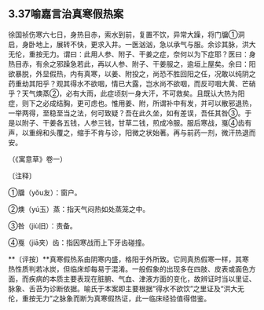 ## 3.37喻嘉言治真寒假热案

徐国祯伤寒六七日，身热目赤，索水到前，复置不饮，异常大躁，将门牖①洞启，身卧地上，展转不快，更求入井。一医汹汹，急以承气与服。余诊其脉，洪大无伦，重按无力。谓曰：此用人参、附子、干姜之症，奈何以为下症耶？医曰：身热目赤，有余之邪躁急若此，再以人参、附子、干姜服之，逾垣上屋矣。余曰：阳欲暴脱，外显假热，内有真寒，以姜、附投之，尚恐不胜回阳之任，况敢以纯阴之药重劫其阳乎？观其得水不欲咽，情已大露，岂水尚不欲咽，而反可咽大黄、芒硝乎？天气燠蒸②，必有大雨，此症顷刻一身大汗，不可救矣。且既认大热为阳症，则下之必成结胸，更可虑也。惟用姜、附，所谓补中有发，并可以散邪退热，一举两得，至稳至当之法，何可致疑？吾在此久坐，如有差误，吾任其咎③。于是以附子、干姜各五钱，人参三钱，甘草二钱，煎成冷服。服后寒战，戛④齿有声，以重绵和头覆之，缩手不肯与诊，阳微之状始著。再与前药一剂，微汗热退而安。

（《寓意草》卷一）

〔注释〕

①牖（yǒu友）：窗户。

②燠（yú玉）蒸：指天气闷热如处蒸笼之中。

③咎（jiù旧）：责备。

④戛（jiā夹）齿：指因寒战而上下牙齿碰撞。

**〔评按〕**真寒假热系由阴寒内盛，格阳于外所致。它同真热假寒一样，其寒热性质判若冰炭，但临床却每易于混淆。一般假象的出现多在四肢、皮表或面色方面，而疾病的本质主要表现在脏腑、气血、津液方面的变化，故辨证时当以里证、脉象、舌苔为诊断依据。喻氏于本案即主要根据“得水不欲饮”之里证及“洪大无伦，重按无力”之脉象而断为真寒假热证，此一临床经验值得借鉴。
